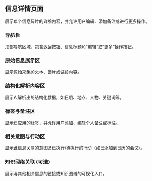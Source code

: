 ## 信息详情页面
展示单个信息碎片的详细内容，并允许用户编辑、添加备注或进行更多操作。

### 导航栏
顶部导航区域，包含返回按钮、信息标题和“编辑”或“更多”操作按钮。
### 原始信息展示区
显示原始采集的文本、图片或链接内容。
### 结构化解析内容区
展示AI解析出的结构化数据，如日期、地点、人物、关键词等。
### 标签与备注区
显示已应用的标签，并允许用户添加、编辑个人备注或标注。
### 相关意图与行动区
显示此信息关联的意图及已执行/待执行的行动（如已添加到日历的会议）。
### 知识网络关联 (可选)
展示与其他相关信息的链接或知识图谱的可视化入口。